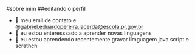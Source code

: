 #sobre mim
##editando o perfil


- 👋 meu emil de contato e @gabriel.eduardopereira.lacerda@escola.pr.gov.br
- 👀 eu estou enteresssado a aprender novas linguagens
- 🌱 eu estou aprendendo recentemente gravar limguagem java script e scrathch


<!---
gabrielpereirambi/gabrielpereirambi is a ✨ special ✨ repository because its `README.md` (this file) appears on your GitHub profile.
You can click the Preview link to take a look at your changes.
--->
